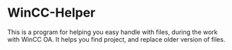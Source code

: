 # WinCC-Helper
This is a program for helping you easy handle with files, during the work with WinCC OA. It helps you find project, and replace older version of files.
